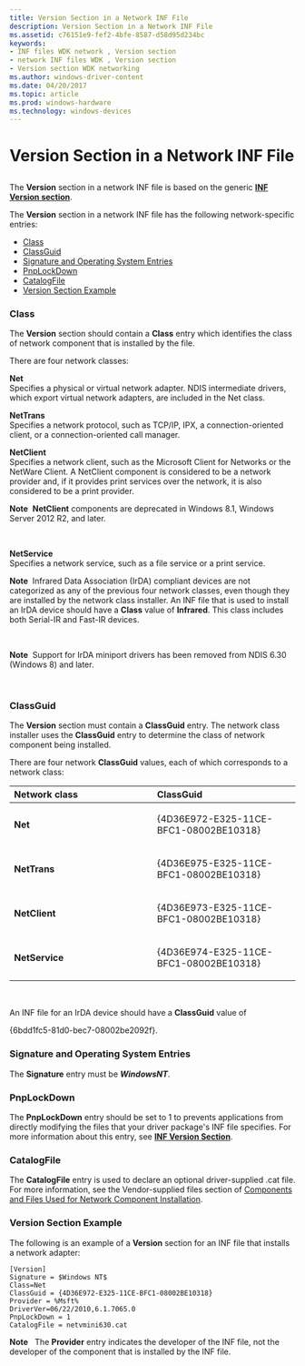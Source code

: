 ```yaml
---
title: Version Section in a Network INF File
description: Version Section in a Network INF File
ms.assetid: c76151e9-fef2-4bfe-8587-d58d95d234bc
keywords:
- INF files WDK network , Version section
- network INF files WDK , Version section
- Version section WDK networking
ms.author: windows-driver-content
ms.date: 04/20/2017
ms.topic: article
ms.prod: windows-hardware
ms.technology: windows-devices
---
```


# Version Section in a Network INF File


## <a href="" id="ddk-version-section-ng"></a>


The **Version** section in a network INF file is based on the generic [**INF Version section**](https://msdn.microsoft.com/library/windows/hardware/ff547502).

The **Version** section in a network INF file has the following network-specific entries:

-   [Class](#class)
-   [ClassGuid](#classguid)
-   [Signature and Operating System Entries](#signature-and-operating-system-entries)
-   [PnpLockDown](#pnplockdown)
-   [CatalogFile](#catalogfile)
-   [Version Section Example](#version-section-example)

### Class

The **Version** section should contain a **Class** entry which identifies the class of network component that is installed by the file.

There are four network classes:

<a href="" id="net"></a>**Net**  
Specifies a physical or virtual network adapter. NDIS intermediate drivers, which export virtual network adapters, are included in the Net class.

<a href="" id="nettrans"></a>**NetTrans**  
Specifies a network protocol, such as TCP/IP, IPX, a connection-oriented client, or a connection-oriented call manager.

<a href="" id="netclient"></a>**NetClient**  
Specifies a network client, such as the Microsoft Client for Networks or the NetWare Client. A NetClient component is considered to be a network provider and, if it provides print services over the network, it is also considered to be a print provider.

**Note**  **NetClient** components are deprecated in Windows 8.1, Windows Server 2012 R2, and later.

 

<a href="" id="netservice"></a>**NetService**  
Specifies a network service, such as a file service or a print service.

**Note**  Infrared Data Association (IrDA) compliant devices are not categorized as any of the previous four network classes, even though they are installed by the network class installer. An INF file that is used to install an IrDA device should have a **Class** value of **Infrared**. This class includes both Serial-IR and Fast-IR devices.

 

**Note**  Support for IrDA miniport drivers has been removed from NDIS 6.30 (Windows 8) and later.

 

### ClassGuid

The **Version** section must contain a **ClassGuid** entry. The network class installer uses the **ClassGuid** entry to determine the class of network component being installed.

There are four network **ClassGuid** values, each of which corresponds to a network class:

<table>
<colgroup>
<col width="50%" />
<col width="50%" />
</colgroup>
<thead>
<tr class="header">
<th align="left">Network class</th>
<th align="left">ClassGuid</th>
</tr>
</thead>
<tbody>
<tr class="odd">
<td align="left"><p><strong>Net</strong></p></td>
<td align="left"><p>{4D36E972-E325-11CE-BFC1-08002BE10318}</p></td>
</tr>
<tr class="even">
<td align="left"><p><strong>NetTrans</strong></p></td>
<td align="left"><p>{4D36E975-E325-11CE-BFC1-08002BE10318}</p></td>
</tr>
<tr class="odd">
<td align="left"><p><strong>NetClient</strong></p></td>
<td align="left"><p>{4D36E973-E325-11CE-BFC1-08002BE10318}</p></td>
</tr>
<tr class="even">
<td align="left"><p><strong>NetService</strong></p></td>
<td align="left"><p>{4D36E974-E325-11CE-BFC1-08002BE10318}</p></td>
</tr>
</tbody>
</table>

 

An INF file for an IrDA device should have a **ClassGuid** value of

{6bdd1fc5-81d0-bec7-08002be2092f}.

### Signature and Operating System Entries

The **Signature** entry must be **$Windows NT$**.

### PnpLockDown

The **PnpLockDown** entry should be set to 1 to prevents applications from directly modifying the files that your driver package's INF file specifies. For more information about this entry, see [**INF Version Section**](https://msdn.microsoft.com/library/windows/hardware/ff547502).

### CatalogFile

The **CatalogFile** entry is used to declare an optional driver-supplied .cat file. For more information, see the Vendor-supplied files section of [Components and Files Used for Network Component Installation](components-and-files-used-for-network-component-installation.md).

### Version Section Example

The following is an example of a **Version** section for an INF file that installs a network adapter:

```
[Version]
Signature = $Windows NT$
Class=Net
ClassGuid = {4D36E972-E325-11CE-BFC1-08002BE10318}
Provider = %Msft%
DriverVer=06/22/2010,6.1.7065.0
PnpLockDown = 1
CatalogFile = netvmini630.cat
```

**Note**  
The **Provider** entry indicates the developer of the INF file, not the developer of the component that is installed by the INF file.

 

 

 





